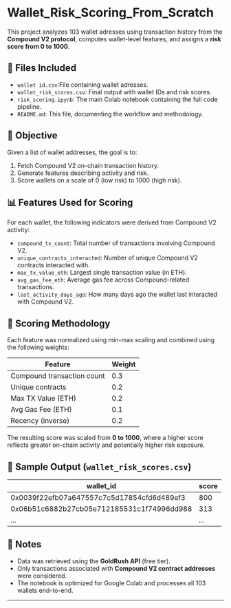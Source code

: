 # Wallet_Risk_Scoring_From_Scratch


This project analyzes 103  wallet adresses using transaction history from the **Compound V2 protocol**, computes wallet-level features, and assigns a **risk score from 0 to 1000**.

## 📁 Files Included

- `wallet id.csv`:File containing wallet adresses.
- `wallet_risk_scores.csv`: Final output with wallet IDs and risk scores.
- `risk_scoring.ipynb`: The main Colab notebook containing the full code pipeline.
- `README.md`: This file, documenting the workflow and methodology.

## 🚀 Objective

Given a list of wallet addresses, the goal is to:
1. Fetch Compound V2 on-chain transaction history.
2. Generate features describing activity and risk.
3. Score wallets on a scale of 0 (low risk) to 1000 (high risk).

## 📊 Features Used for Scoring

For each wallet, the following indicators were derived from Compound V2 activity:

- `compound_tx_count`: Total number of transactions involving Compound V2.
- `unique_contracts_interacted`: Number of unique Compound V2 contracts interacted with.
- `max_tx_value_eth`: Largest single transaction value (in ETH).
- `avg_gas_fee_eth`: Average gas fee across Compound-related transactions.
- `last_activity_days_ago`: How many days ago the wallet last interacted with Compound V2.

## 🧮 Scoring Methodology

Each feature was normalized using min-max scaling and combined using the following weights:

| Feature                     | Weight |
|----------------------------|--------|
| Compound transaction count | 0.3    |
| Unique contracts           | 0.2    |
| Max TX Value (ETH)         | 0.2    |
| Avg Gas Fee (ETH)          | 0.1    |
| Recency (inverse)          | 0.2    |

The resulting score was scaled from **0 to 1000**, where a higher score reflects greater on-chain activity and potentially higher risk exposure.

## 🧾 Sample Output (`wallet_risk_scores.csv`)

| wallet_id                                   | score |
|--------------------------------------------|-------|
| 0x0039f22efb07a647557c7c5d17854cfd6d489ef3  | 800   |
| 0x06b51c6882b27cb05e712185531c1f74996dd988  | 313   |
| ...                                         | ...   |

## 📌 Notes

- Data was retrieved using the **GoldRush API** (free tier).
- Only transactions associated with **Compound V2 contract addresses** were considered.
- The notebook is optimized for Google Colab and processes all 103 wallets end-to-end.

---

